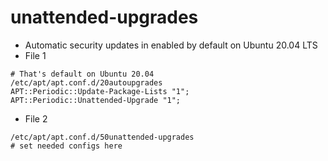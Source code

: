# unattended-upgrades 

  * Automatic security updates in enabled by default on Ubuntu 20.04 LTS 
  * File 1 
```
# That's default on Ubuntu 20.04 
/etc/apt/apt.conf.d/20autoupgrades 
APT::Periodic::Update-Package-Lists "1";
APT::Periodic::Unattended-Upgrade "1";
```

  * File 2
```
/etc/apt/apt.conf.d/50unattended-upgrades 
# set needed configs here 


```
